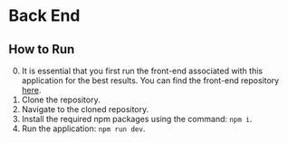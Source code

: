 # Back End

## How to Run
0. It is essential that you first run the front-end associated with this application for the best results. You can find the front-end repository [here](https://github.com/First-Responders-Companion/front-end/).
1. Clone the repository.
2. Navigate to the cloned repository.
3. Install the required npm packages using the command: `npm i`.
4. Run the application: `npm run dev`.
   
